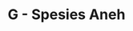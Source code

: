 ---
contest: FINDIT
year: 2022
round: Qualification
problem: G
title: G - Spesies Aneh
pdf: /contests/FINDIT/2022/qualification/G - Spesies Aneh.pdf
---